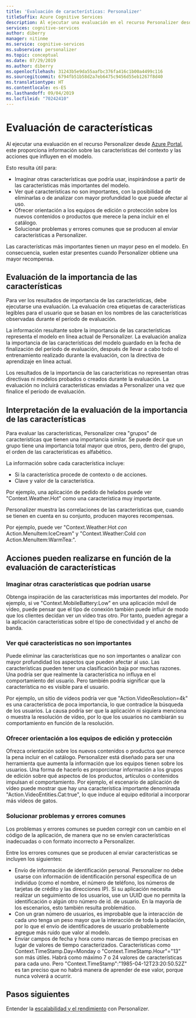 ```yaml
---
title: 'Evaluación de características: Personalizer'
titleSuffix: Azure Cognitive Services
description: Al ejecutar una evaluación en el recurso Personalizer desde Azure Portal, este proporciona información sobre las características del contexto y las acciones que influyen en el modelo.
services: cognitive-services
author: diberry
manager: nitinme
ms.service: cognitive-services
ms.subservice: personalizer
ms.topic: conceptual
ms.date: 07/29/2019
ms.author: diberry
ms.openlocfilehash: 31243b5e9da55aafbc376fa416c1b00a4499c116
ms.sourcegitcommit: 6794fb51b58d2a7eb6475c9456d55eb1267f8d40
ms.translationtype: HT
ms.contentlocale: es-ES
ms.lasthandoff: 09/04/2019
ms.locfileid: "70242410"
---
```

# <a name="feature-evaluation"></a>Evaluación de características

Al ejecutar una evaluación en el recurso Personalizer desde [Azure Portal](https://portal.azure.com), este proporciona información sobre las características del contexto y las acciones que influyen en el modelo. 

Esto resulta útil para:

* Imaginar otras características que podría usar, inspirándose a partir de las características más importantes del modelo.
* Ver qué características no son importantes, con la posibilidad de eliminarlas o de analizar con mayor profundidad lo que puede afectar al uso.
* Ofrecer orientación a los equipos de edición o protección sobre los nuevos contenidos o productos que merece la pena incluir en el catálogo.
* Solucionar problemas y errores comunes que se producen al enviar características a Personalizer.

Las características más importantes tienen un mayor peso en el modelo. En consecuencia, suelen estar presentes cuando Personalizer obtiene una mayor recompensa.

## <a name="getting-feature-importance-evaluation"></a>Evaluación de la importancia de las características

Para ver los resultados de importancia de las características, debe ejecutarse una evaluación. La evaluación crea etiquetas de características legibles para el usuario que se basan en los nombres de las características observadas durante el período de evaluación.

La información resultante sobre la importancia de las características representa el modelo en línea actual de Personalizer. La evaluación analiza la importancia de las características del modelo guardado en la fecha de finalización del período de evaluación, después de llevar a cabo todo el entrenamiento realizado durante la evaluación, con la directiva de aprendizaje en línea actual. 

Los resultados de la importancia de las características no representan otras directivas ni modelos probados o creados durante la evaluación.  La evaluación no incluirá características enviadas a Personalizer una vez que finalice el período de evaluación.

## <a name="how-to-interpret-the-feature-importance-evaluation"></a>Interpretación de la evaluación de la importancia de las características

Para evaluar las características, Personalizer crea "grupos" de características que tienen una importancia similar. Se puede decir que un grupo tiene una importancia total mayor que otros, pero, dentro del grupo, el orden de las características es alfabético.

La información sobre cada característica incluye:

* Si la característica procede de contexto o de acciones.
* Clave y valor de la característica.

Por ejemplo, una aplicación de pedido de helados puede ver "Context.Weather.Hot" como una característica muy importante.

Personalizer muestra las correlaciones de las características que, cuando se tienen en cuenta en su conjunto, producen mayores recompensas.

Por ejemplo, puede ver "Context.Weather:Hot *con* Action.MenuItem:IceCream" y "Context.Weather:Cold *con* Action.MenuItem:WarmTea:".

## <a name="actions-you-can-take-based-on-feature-evaluation"></a>Acciones pueden realizarse en función de la evaluación de características

### <a name="imagine-additional-features-you-could-use"></a>Imaginar otras características que podrían usarse

Obtenga inspiración de las características más importantes del modelo. Por ejemplo, si ve "Context.MobileBattery:Low" en una aplicación móvil de vídeo, puede pensar que el tipo de conexión también puede influir de modo que los clientes decidan ver un vídeo tras otro. Por tanto, pueden agregar a la aplicación características sobre el tipo de conectividad y el ancho de banda.

### <a name="see-what-features-are-not-important"></a>Ver qué características no son importantes

Puede eliminar las características que no son importantes o analizar con mayor profundidad los aspectos que pueden afectar al uso. Las características pueden tener una clasificación baja por muchas razones. Una podría ser que realmente la característica no influya en el comportamiento del usuario. Pero también podría significar que la característica no es visible para el usuario. 

Por ejemplo, un sitio de vídeos podría ver que "Action.VideoResolution=4k" es una característica de poca importancia, lo que contradice la búsqueda de los usuarios. La causa podría ser que la aplicación ni siquiera menciona o muestra la resolución de vídeo, por lo que los usuarios no cambiarán su comportamiento en función de la resolución.

### <a name="provide-guidance-to-editorial-or-curation-teams"></a>Ofrecer orientación a los equipos de edición y protección

Ofrezca orientación sobre los nuevos contenidos o productos que merece la pena incluir en el catálogo. Personalizer está diseñado para ser una herramienta que aumenta la información que los equipos tienen sobre los usuarios. Una forma de hacerlo es proporcionar información a los grupos de edición sobre qué aspectos de los productos, artículos o contenidos impulsan el comportamiento. Por ejemplo, el escenario de aplicación de vídeo puede mostrar que hay una característica importante denominada "Action.VideoEntities.Cat:true", lo que induce al equipo editorial a incorporar más vídeos de gatos.

### <a name="troubleshoot-common-problems-and-mistakes"></a>Solucionar problemas y errores comunes

Los problemas y errores comunes se pueden corregir con un cambio en el código de la aplicación, de manera que no se envíen características inadecuadas o con formato incorrecto a Personalizer. 

Entre los errores comunes que se producen al enviar características se incluyen los siguientes:

* Envío de información de identificación personal. Personalizer no debe usarse con información de identificación personal específica de un individuo (como el nombre, el número de teléfono, los números de tarjetas de crédito y las direcciones IP). Si su aplicación necesita realizar un seguimiento de los usuarios, use un UUID que no permita la identificación o algún otro número de id. de usuario. En la mayoría de los escenarios, esto también resulta problemático.
* Con un gran número de usuarios, es improbable que la interacción de cada uno tenga un peso mayor que la interacción de toda la población, por lo que el envío de identificadores de usuario probablemente agregue más ruido que valor al modelo.
* Enviar campos de fecha y hora como marcas de tiempo precisas en lugar de valores de tiempo caracterizados. Características como Context.TimeStamp.Day=Monday o "Context.TimeStamp.Hour"="13" son más útiles. Habrá como máximo 7 o 24 valores de características para cada uno. Pero "Context.TimeStamp":"1985-04-12T23:20:50.52Z" es tan preciso que no habrá manera de aprender de ese valor, porque nunca volverá a ocurrir.

## <a name="next-steps"></a>Pasos siguientes

Entender la [escalabilidad y el rendimiento](concepts-scalability-performance.md) con Personalizer.

